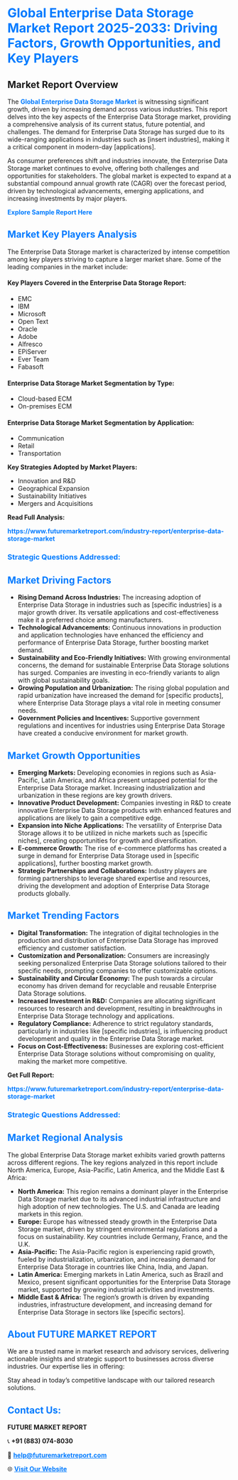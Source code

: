 <h1 style="color: #007BFF;">Global Enterprise Data Storage Market Report 2025-2033: Driving Factors, Growth Opportunities, and Key Players</h1>

<section id="overview">
<h2>Market Report Overview</h2>
<p>The <a href="https://www.futuremarketreport.com/industry-report/enterprise-data-storage-market" style="color: #007BFF; text-decoration: none;"><strong>Global Enterprise Data Storage Market</strong></a> is witnessing significant growth, driven by increasing demand across various industries. This report delves into the key aspects of the Enterprise Data Storage market, providing a comprehensive analysis of its current status, future potential, and challenges. The demand for Enterprise Data Storage has surged due to its wide-ranging applications in industries such as [insert industries], making it a critical component in modern-day [applications].</p>
<p>As consumer preferences shift and industries innovate, the Enterprise Data Storage market continues to evolve, offering both challenges and opportunities for stakeholders. The global market is expected to expand at a substantial compound annual growth rate (CAGR) over the forecast period, driven by technological advancements, emerging applications, and increasing investments by major players.</p>
</section>

<section id="overview">
<p><a href="https://www.futuremarketreport.com/request-sample/reportId=34772" style="color: #007BFF; text-decoration: none;"><strong>Explore Sample Report Here</strong></a></p>
</section>

<section id="key-players">
<h2 style="color: #007BFF;">Market Key Players Analysis</h2>
<p>The Enterprise Data Storage market is characterized by intense competition among key players striving to capture a larger market share. Some of the leading companies in the market include:</p>
<h4>Key Players Covered in the Enterprise Data Storage Report:</h4>
<ul><li>EMC</li><li>IBM</li><li>Microsoft</li><li>Open Text</li><li>Oracle</li><li>Adobe</li><li>Alfresco</li><li>EPiServer</li><li>Ever Team</li><li>Fabasoft</li></ul>
<h4>Enterprise Data Storage Market Segmentation by Type:</h4>
<ul><li>Cloud-based ECM</li><li>On-premises ECM</li></ul>

<h4>Enterprise Data Storage Market Segmentation by Application:</h4>
<ul><li>Communication</li><li>Retail</li><li>Transportation</li></ul>
<p><strong>Key Strategies Adopted by Market Players:</strong></p>
<ul>
<li>Innovation and R&D</li>
<li>Geographical Expansion</li>
<li>Sustainability Initiatives</li>
<li>Mergers and Acquisitions</li>
</ul>
</section>

<section>
<p><strong>Read Full Analysis: </strong></p><a href="https://www.futuremarketreport.com/industry-report/enterprise-data-storage-market" style="color: #007BFF; text-decoration: none;"><strong>https://www.futuremarketreport.com/industry-report/enterprise-data-storage-market</strong></a>
<h3 style="color: #007BFF;">Strategic Questions Addressed:</h3>
</section>

<section id="driving-factors">
<h2 style="color: #007BFF;">Market Driving Factors</h2>
<ul>
<li><strong>Rising Demand Across Industries:</strong> The increasing adoption of Enterprise Data Storage in industries such as [specific industries] is a major growth driver. Its versatile applications and cost-effectiveness make it a preferred choice among manufacturers.</li>
<li><strong>Technological Advancements:</strong> Continuous innovations in production and application technologies have enhanced the efficiency and performance of Enterprise Data Storage, further boosting market demand.</li>
<li><strong>Sustainability and Eco-Friendly Initiatives:</strong> With growing environmental concerns, the demand for sustainable Enterprise Data Storage solutions has surged. Companies are investing in eco-friendly variants to align with global sustainability goals.</li>
<li><strong>Growing Population and Urbanization:</strong> The rising global population and rapid urbanization have increased the demand for [specific products], where Enterprise Data Storage plays a vital role in meeting consumer needs.</li>
<li><strong>Government Policies and Incentives:</strong> Supportive government regulations and incentives for industries using Enterprise Data Storage have created a conducive environment for market growth.</li>
</ul>
</section>

<section id="growth-opportunities">
<h2 style="color: #007BFF;">Market Growth Opportunities</h2>
<ul>
<li><strong>Emerging Markets:</strong> Developing economies in regions such as Asia-Pacific, Latin America, and Africa present untapped potential for the Enterprise Data Storage market. Increasing industrialization and urbanization in these regions are key growth drivers.</li>
<li><strong>Innovative Product Development:</strong> Companies investing in R&D to create innovative Enterprise Data Storage products with enhanced features and applications are likely to gain a competitive edge.</li>
<li><strong>Expansion into Niche Applications:</strong> The versatility of Enterprise Data Storage allows it to be utilized in niche markets such as [specific niches], creating opportunities for growth and diversification.</li>
<li><strong>E-commerce Growth:</strong> The rise of e-commerce platforms has created a surge in demand for Enterprise Data Storage used in [specific applications], further boosting market growth.</li>
<li><strong>Strategic Partnerships and Collaborations:</strong> Industry players are forming partnerships to leverage shared expertise and resources, driving the development and adoption of Enterprise Data Storage products globally.</li>
</ul>
</section>

<section id="trending-factors">
<h2 style="color: #007BFF;">Market Trending Factors</h2>
<ul>
<li><strong>Digital Transformation:</strong> The integration of digital technologies in the production and distribution of Enterprise Data Storage has improved efficiency and customer satisfaction.</li>
<li><strong>Customization and Personalization:</strong> Consumers are increasingly seeking personalized Enterprise Data Storage solutions tailored to their specific needs, prompting companies to offer customizable options.</li>
<li><strong>Sustainability and Circular Economy:</strong> The push towards a circular economy has driven demand for recyclable and reusable Enterprise Data Storage solutions.</li>
<li><strong>Increased Investment in R&D:</strong> Companies are allocating significant resources to research and development, resulting in breakthroughs in Enterprise Data Storage technology and applications.</li>
<li><strong>Regulatory Compliance:</strong> Adherence to strict regulatory standards, particularly in industries like [specific industries], is influencing product development and quality in the Enterprise Data Storage market.</li>
<li><strong>Focus on Cost-Effectiveness:</strong> Businesses are exploring cost-efficient Enterprise Data Storage solutions without compromising on quality, making the market more competitive.</li>
</ul>
</section>

<section>
<p><strong>Get Full Report: </strong></p><a href="https://www.futuremarketreport.com/industry-report/enterprise-data-storage-market" style="color: #007BFF; text-decoration: none;"><strong>https://www.futuremarketreport.com/industry-report/enterprise-data-storage-market</strong></a>
<h3 style="color: #007BFF;">Strategic Questions Addressed:</h3>
</section>


<section id="regional-analysis">
<h2 style="color: #007BFF;">Market Regional Analysis</h2>
<p>The global Enterprise Data Storage market exhibits varied growth patterns across different regions. The key regions analyzed in this report include North America, Europe, Asia-Pacific, Latin America, and the Middle East & Africa:</p>
<ul>
<li><strong>North America:</strong> This region remains a dominant player in the Enterprise Data Storage market due to its advanced industrial infrastructure and high adoption of new technologies. The U.S. and Canada are leading markets in this region.</li>
<li><strong>Europe:</strong> Europe has witnessed steady growth in the Enterprise Data Storage market, driven by stringent environmental regulations and a focus on sustainability. Key countries include Germany, France, and the U.K.</li>
<li><strong>Asia-Pacific:</strong> The Asia-Pacific region is experiencing rapid growth, fueled by industrialization, urbanization, and increasing demand for Enterprise Data Storage in countries like China, India, and Japan.</li>
<li><strong>Latin America:</strong> Emerging markets in Latin America, such as Brazil and Mexico, present significant opportunities for the Enterprise Data Storage market, supported by growing industrial activities and investments.</li>
<li><strong>Middle East & Africa:</strong> The region’s growth is driven by expanding industries, infrastructure development, and increasing demand for Enterprise Data Storage in sectors like [specific sectors].</li>
</ul>
</section>

<footer>
<h2 style="color: #007BFF;">About FUTURE MARKET REPORT</h2>
<p>We are a trusted name in market research and advisory services, delivering actionable insights and strategic support to businesses across diverse industries. Our expertise lies in offering:</p>

<p>Stay ahead in today’s competitive landscape with our tailored research solutions.</p>

<h2 style="color: #007BFF;">Contact Us:</h2>
<p><strong>FUTURE MARKET REPORT</strong></p>
<p>📞 <strong>+91 (883) 074-8030</strong></p>
<p>📧 <strong><a href="mailto:help@futuremarketreport.com" style="color: #007BFF;">help@futuremarketreport.com</a></strong></p>
<p>🌐 <strong><a href="https://www.futuremarketreport.com/" style="color: #007BFF;">Visit Our Website</a></strong></p>
</footer>